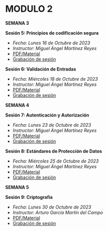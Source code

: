 # MODULO 2

**SEMANA 3**

**Sesión 5: Principios de codificación segura**
- *Fecha: Lunes 16 de Octubre de 2023*
- *Instructor: Miguel Ángel Martínez Reyes*
- [PDF/Material](https://github.com/wizelineacademy/DSA-Carrix-SecureCoding-2023/files/12965450/Prinicipios.de.Codigo.Seguro.pdf)
- [Grabación de sesión](https://youtu.be/kZrgnO8BsU4)

**Sesión 6: Validación de Entradas**
- *Fecha: Miércoles 18 de Octubre de 2023*
- *Instructor: Miguel Ángel Martínez Reyes*
- [PDF/Material](https://github.com/wizelineacademy/DSA-Carrix-SecureCoding-2023/files/13045920/Validacion.de.Entradas.pdf)
- [Grabación de sesión](https://youtu.be/4RJMZ4gvulQ)

**SEMANA 4**

**Sesión 7: Autenticación y Autorización**
- *Fecha: Lunes 23 de Octubre de 2023*
- *Instructor: Miguel Ángel Martínez Reyes*
- [PDF/Material](https://github.com/wizelineacademy/DSA-Carrix-SecureCoding-2023/files/13125234/Sesion.7.-.Autorizacion.y.Autenticacion.pdf)
- [Grabación de sesión](https://youtu.be/HoXKi0TUUCU)

**Sesión 8: Estándares de Protección de Datos**
- *Fecha: Miércoles 25 de Octubre de 2023*
- *Instructor: Miguel Ángel Martínez Reyes*
- [PDF/Material](https://github.com/wizelineacademy/DSA-Carrix-SecureCoding-2023/files/13173083/Estandares.de.Proteccion.de.Datos.pdf)
- [Grabación de sesión](https://youtu.be/GW2_Gz8WPZs)

**SEMANA 5**

**Sesión 9: Criptografía**
- *Fecha: Lunes 30 de Octubre de 2023*
- *Instructor: Arturo García Martín del Campo*
- [PDF/Material](https://github.com/wizelineacademy/DSA-Carrix-SecureCoding-2023/files/13220324/Sesion.9.pdf)
- [Grabación de sesión](https://youtu.be/kfilswNm8ck)
